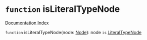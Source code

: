 # `function` isLiteralTypeNode

[Documentation Index](../README.md)

`function` isLiteralTypeNode(node: [Node](../interface.Node/README.md)): node `is` [LiteralTypeNode](../interface.LiteralTypeNode/README.md)